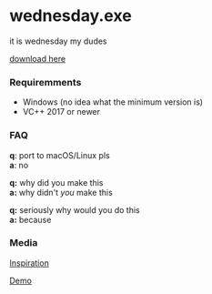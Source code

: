 # wednesday.exe

it is wednesday my dudes

[download here](https://github.com/caseif/wednesday.exe/releases)

### Requiremments
- Windows (no idea what the minimum version is)
- VC++ 2017 or newer

### FAQ
**q**: port to macOS/Linux pls  
**a**: no

**q:** why did you make this  
**a:** why didn't _you_ make this

**q:** seriously why would you do this  
**a:** because

### Media
[Inspiration](https://youtu.be/Oct2xKMGOno)

[Demo](https://youtu.be/5BqrOBS-oUA)
